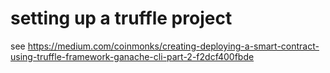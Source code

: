 # setting up a truffle project

see <https://medium.com/coinmonks/creating-deploying-a-smart-contract-using-truffle-framework-ganache-cli-part-2-f2dcf400fbde>
